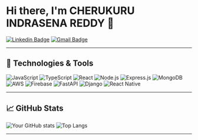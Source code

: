 # Hi there, I'm CHERUKURU INDRASENA REDDY 👋

[![Linkedin Badge](https://img.shields.io/badge/-IndraSena-blue?style=flat-square&logo=Linkedin&logoColor=white&link=https://www.linkedin.com/in/yourusername/)](https://www.linkedin.com/in/cherukuru-indrasena-reddy-b9717b228/)
[![Gmail Badge](https://img.shields.io/badge/-IndraSena-c14438?style=flat-square&logo=Gmail&logoColor=white&link=mailto:yourname@gmail.com)](mailto:indrasena0018@gmail.com)

---

## 🔧 Technologies & Tools

![JavaScript](https://img.shields.io/badge/-JavaScript-black?style=flat-square&logo=javascript)
![TypeScript](https://img.shields.io/badge/-TypeScript-007ACC?style=flat-square&logo=typescript)
![React](https://img.shields.io/badge/-React-black?style=flat-square&logo=react)
![Node.js](https://img.shields.io/badge/-Node.js-black?style=flat-square&logo=node.js)
![Express.js](https://img.shields.io/badge/-Express.js-black?style=flat-square&logo=express.js)
![MongoDB](https://img.shields.io/badge/-MongoDB-black?style=flat-square&logo=mongodb)
![AWS](https://img.shields.io/badge/-AWS-black?style=flat-square&logo=amazon-aws)
![Firebase](https://img.shields.io/badge/-Firebase-black?style=flat-square&logo=firebase)
![FastAPI](https://img.shields.io/badge/-FastAPI-009688?style=flat-square&logo=fastapi)
![Django](https://img.shields.io/badge/-Django-092E20?style=flat-square&logo=django)
![React Native](https://img.shields.io/badge/-React%20Native-20232A?style=flat-square&logo=react)


---

## 📈 GitHub Stats

![Your GitHub stats](https://github-readme-stats.vercel.app/api?username=Indra211&show_icons=true&hide=issues&count_private=true&theme=radical)
![Top Langs](https://github-readme-stats.vercel.app/api/top-langs/?username=Indra211&layout=compact&theme=radical)

---




